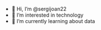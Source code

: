 - 👋 Hi, I’m @sergijoan22
- 👀 I’m interested in technology
- 🌱 I’m currently learning about data

<!---
sergijoan22/sergijoan22 is a ✨ special ✨ repository because its `README.md` (this file) appears on your GitHub profile.
You can click the Preview link to take a look at your changes.
--->
